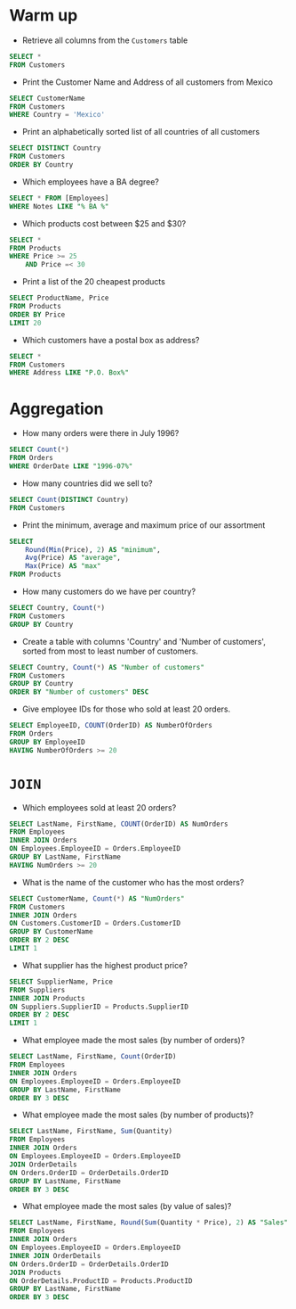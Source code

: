 # Warm up 

- Retrieve all columns from the `Customers` table

```sql
SELECT *
FROM Customers
```

- Print the Customer Name and Address of all customers from Mexico

```sql
SELECT CustomerName
FROM Customers
WHERE Country = 'Mexico'
```

- Print an alphabetically sorted list of all countries of all customers

```sql
SELECT DISTINCT Country
FROM Customers
ORDER BY Country
```

- Which employees have a BA degree?

```sql
SELECT * FROM [Employees]
WHERE Notes LIKE "% BA %"
```

- Which products cost between $25 and $30?

```sql
SELECT *
FROM Products
WHERE Price >= 25
    AND Price =< 30
```

- Print a list of the 20 cheapest products

```sql
SELECT ProductName, Price
FROM Products
ORDER BY Price
LIMIT 20
```

- Which customers have a postal box as address?

```sql
SELECT *
FROM Customers
WHERE Address LIKE "P.O. Box%"
```

# Aggregation

- How many orders were there in July 1996?

```sql
SELECT Count(*)
FROM Orders
WHERE OrderDate LIKE "1996-07%"
```

- How many countries did we sell to?

```sql
SELECT Count(DISTINCT Country)
FROM Customers
```

- Print the minimum, average and maximum price of our assortment

```sql
SELECT
    Round(Min(Price), 2) AS "minimum",
    Avg(Price) AS "average",
    Max(Price) AS "max"
FROM Products
```

- How many customers do we have per country?

```sql
SELECT Country, Count(*)
FROM Customers
GROUP BY Country
```

- Create a table with columns 'Country' and 'Number of customers', sorted from most to least number of customers.

```sql
SELECT Country, Count(*) AS "Number of customers"
FROM Customers
GROUP BY Country
ORDER BY "Number of customers" DESC
```

- Give employee IDs for those who sold at least 20 orders.

```sql
SELECT EmployeeID, COUNT(OrderID) AS NumberOfOrders
FROM Orders
GROUP BY EmployeeID
HAVING NumberOfOrders >= 20
```


# `JOIN`

- Which employees sold at least 20 orders?

```sql
SELECT LastName, FirstName, COUNT(OrderID) AS NumOrders
FROM Employees
INNER JOIN Orders
ON Employees.EmployeeID = Orders.EmployeeID
GROUP BY LastName, FirstName
HAVING NumOrders >= 20
```

- What is the name of the customer who has the most orders?

```sql
SELECT CustomerName, Count(*) AS "NumOrders"
FROM Customers
INNER JOIN Orders
ON Customers.CustomerID = Orders.CustomerID
GROUP BY CustomerName
ORDER BY 2 DESC
LIMIT 1
```

- What supplier has the highest product price?

```sql
SELECT SupplierName, Price
FROM Suppliers
INNER JOIN Products
ON Suppliers.SupplierID = Products.SupplierID
ORDER BY 2 DESC
LIMIT 1
```

- What employee made the most sales (by number of orders)?

```sql
SELECT LastName, FirstName, Count(OrderID)
FROM Employees
INNER JOIN Orders
ON Employees.EmployeeID = Orders.EmployeeID
GROUP BY LastName, FirstName
ORDER BY 3 DESC
```

- What employee made the most sales (by number of products)?

```sql
SELECT LastName, FirstName, Sum(Quantity)
FROM Employees
INNER JOIN Orders
ON Employees.EmployeeID = Orders.EmployeeID
JOIN OrderDetails
ON Orders.OrderID = OrderDetails.OrderID
GROUP BY LastName, FirstName
ORDER BY 3 DESC
```

- What employee made the most sales (by value of sales)?

```sql
SELECT LastName, FirstName, Round(Sum(Quantity * Price), 2) AS "Sales"
FROM Employees
INNER JOIN Orders
ON Employees.EmployeeID = Orders.EmployeeID
INNER JOIN OrderDetails
ON Orders.OrderID = OrderDetails.OrderID
JOIN Products
ON OrderDetails.ProductID = Products.ProductID
GROUP BY LastName, FirstName
ORDER BY 3 DESC
```
